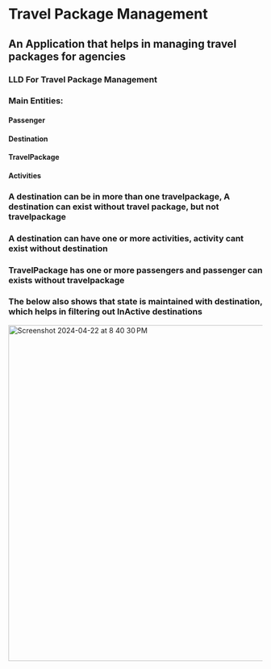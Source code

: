 # Travel Package Management
## An Application that helps in managing travel packages for agencies

### LLD For Travel Package Management
### Main Entities:
   #### Passenger
   #### Destination
   #### TravelPackage
   #### Activities

### A destination can be in more than one travelpackage, A destination can exist without travel package, but not travelpackage
### A destination can have one or more activities, activity cant exist without destination
### TravelPackage has one or more passengers and passenger can exists without travelpackage


### The below also shows that state is maintained with destination, which helps in filtering out InActive destinations


<img width="666" alt="Screenshot 2024-04-22 at 8 40 30 PM" src="https://github.com/rajeshmanchikanti10/TravelPackageManagement/assets/45352809/6e92e462-bec6-46bf-afc6-70769295ee38">

